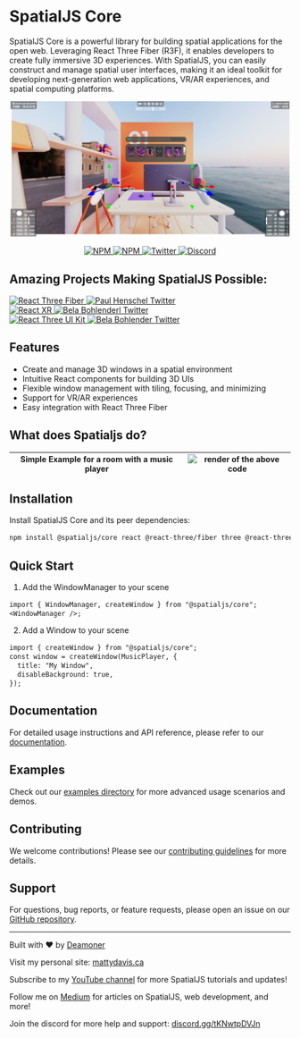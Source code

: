 # SpatialJS Core

SpatialJS Core is a powerful library for building spatial applications for the open web. Leveraging React Three Fiber (R3F), it enables developers to create fully immersive 3D experiences. With SpatialJS, you can easily construct and manage spatial user interfaces, making it an ideal toolkit for developing next-generation web applications, VR/AR experiences, and spatial computing platforms.

<p align="center">
  <img src="assets/main.png" width="500" alt="SpatialJS Logo" />
</p>

<p align="center">
  <a href="https://npmjs.com/package/@spatialjs/core" target="_blank">
    <img src="https://img.shields.io/npm/v/@spatialjs/core?style=flat&colorA=000000&colorB=000000" alt="NPM" />
  </a>
  <a href="https://npmjs.com/package/@spatialjs/core" target="_blank">
    <img src="https://img.shields.io/npm/dt/@spatialjs/core.svg?style=flat&colorA=000000&colorB=000000" alt="NPM" />
  </a>
  <a href="https://twitter.com/spatialmatty" target="_blank">
    <img src="https://img.shields.io/twitter/follow/spatialmatty?label=%40spatialmatty&style=flat&colorA=000000&colorB=000000&logo=twitter&logoColor=000000" alt="Twitter" />
  </a>
  <a href="https://discord.gg/tKNwtpDVJn" target="_blank">
    <img src="https://img.shields.io/discord/1124026138465939506?style=flat&colorA=000000&colorB=000000&label=discord&logo=discord&logoColor=000000" alt="Discord" />
  </a>
</p>

## Amazing Projects Making SpatialJS Possible:

<div style={{ display: 'flex', justifyContent: 'center', alignItems: 'center', gap: '20px', marginBottom: '20px', flexWrap: 'wrap' }}>
  <div style={{ display: 'flex', flexDirection: 'column', alignItems: 'center', gap: '10px' }}>
    <a href="https://github.com/pmndrs/react-three-fiber" target="_blank" rel="noopener noreferrer">
      <img src="https://img.shields.io/badge/React_Three_Fiber-000000?style=for-the-badge&logo=react&logoColor=white" alt="React Three Fiber" />
    </a>
    <a href="https://twitter.com/0xca0a" target="_blank" rel="noopener noreferrer">
      <img src="https://img.shields.io/badge/@0xca0a-000000?style=for-the-badge&logo=twitter&logoColor=white" alt="Paul Henschel Twitter" />
    </a>
  </div>
  <div style={{ display: 'flex', flexDirection: 'column', alignItems: 'center', gap: '10px' }}>
    <a href="https://github.com/pmndrs/react-xr" target="_blank" rel="noopener noreferrer">
      <img src="https://img.shields.io/badge/React_XR-000000?style=for-the-badge&logo=react&logoColor=white" alt="React XR" />
    </a>
    <a href="https://twitter.com/BelaBohlender" target="_blank" rel="noopener noreferrer">
      <img src="https://img.shields.io/badge/@0xca0a-000000?style=for-the-badge&logo=twitter&logoColor=white" alt="Bela Bohlenderl Twitter" />
    </a>
  </div>
  <div style={{ display: 'flex', flexDirection: 'column', alignItems: 'center', gap: '10px' }}>
    <a href="https://github.com/pmndrs/uikit" target="_blank" rel="noopener noreferrer">
      <img src="https://img.shields.io/badge/React_Three_UI_Kit-000000?style=for-the-badge&logo=react&logoColor=white" alt="React Three UI Kit" />
    </a>
    <a href="https://twitter.com/BelaBohlender" target="_blank" rel="noopener noreferrer">
      <img src="https://img.shields.io/badge/@0xca0a-000000?style=for-the-badge&logo=twitter&logoColor=white" alt="Bela Bohlender Twitter" />
    </a>
  </div>
</div>

## Features

- Create and manage 3D windows in a spatial environment
- Intuitive React components for building 3D UIs
- Flexible window management with tiling, focusing, and minimizing
- Support for VR/AR experiences
- Easy integration with React Three Fiber

## What does Spatialjs do?

| Simple Example for a room with a music player | ![render of the above code](./assets/spatialjs-demo.gif) |
| --------------------------------------------- | -------------------------------------------------------- |

## Installation

Install SpatialJS Core and its peer dependencies:

```bash
npm install @spatialjs/core react @react-three/fiber three @react-three/uikit
```

## Quick Start

1. Add the WindowManager to your scene

```tsx
import { WindowManager, createWindow } from "@spatialjs/core";
<WindowManager />;
```

2. Add a Window to your scene

```tsx
import { createWindow } from "@spatialjs/core";
const window = createWindow(MusicPlayer, {
  title: "My Window",
  disableBackground: true,
});
```

## Documentation

For detailed usage instructions and API reference, please refer to our [documentation](https://www.spatialjs.dev/).

## Examples

Check out our [examples directory](https://www.spatialjs.dev/examples) for more advanced usage scenarios and demos.

## Contributing

We welcome contributions! Please see our [contributing guidelines](link_to_contributing_guidelines) for more details.

## Support

For questions, bug reports, or feature requests, please open an issue on our [GitHub repository](https://github.com/Deamoner/spatialjs).

---

Built with ❤️ by [Deamoner](https://twitter.com/spatialmatty)

Visit my personal site: [mattydavis.ca](https://mattydavis.ca/)

Subscribe to my [YouTube channel](https://www.youtube.com/@mattjdavis) for more SpatialJS tutorials and updates!

Follow me on [Medium](https://medium.com/@mdavis-71283) for articles on SpatialJS, web development, and more!

Join the discord for more help and support: [discord.gg/tKNwtpDVJn](https://discord.gg/tKNwtpDVJn)
